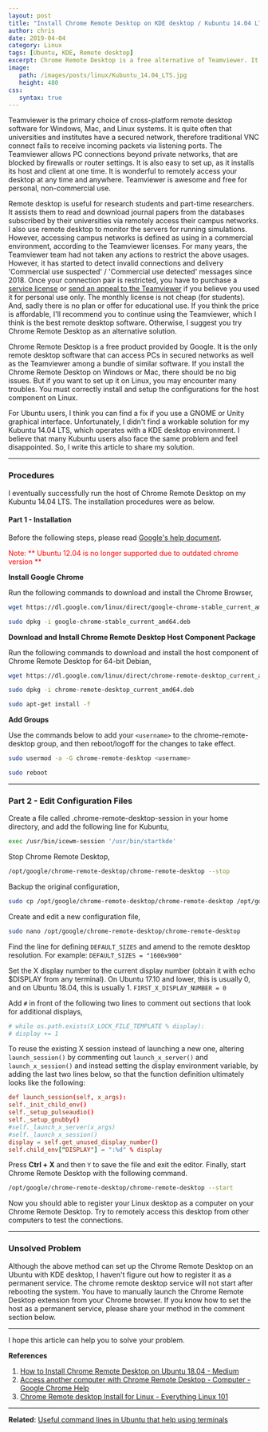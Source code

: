 ```yaml
---
layout: post
title: "Install Chrome Remote Desktop on KDE desktop / Kubuntu 14.04 LTS or higher"
author: chris
date: 2019-04-04
category: Linux
tags: [Ubuntu, KDE, Remote desktop]
excerpt: Chrome Remote Desktop is a free alternative of Teamviewer. It can access PCs in secured networks. If you want to set up it on Linux, you may encounter many troubles. You must correctly install and setup the configurations for the host component on Linux. For Kubuntu 14.04 LTS, which operates with a KDE desktop environment. I believe that many Kubuntu users also face the same problem and feel disappointed. So, I write this article to share my solution.
image: 
   path: /images/posts/linux/Kubuntu_14.04_LTS.jpg
   height: 480
css:
   syntax: true
---
```


Teamviewer is the primary choice of cross-platform remote desktop software for Windows, Mac, and Linux systems. It is quite often that universities and institutes have a secured network, therefore traditional VNC connect fails to receive incoming packets via listening ports. The Teamviewer allows PC connections beyond private networks, that are blocked by firewalls or router settings. It is also easy to set up, as it installs its host and client at one time. It is wonderful to remotely access your desktop at any time and anywhere. Teamviewer is awesome and free for personal, non-commercial use.

<!--more-->

Remote desktop is useful for research students and part-time researchers. It assists them to read and download journal papers from the databases subscribed by their universities via remotely access their campus networks. I also use remote desktop to monitor the servers for running simulations. However, accessing campus networks is defined as using in a commercial environment, according to the Teamviewer licenses. For many years, the Teamviewer team had not taken any actions to restrict the above usages. However, it has started to detect invalid connections and delivery 'Commercial use suspected' / 'Commercial use detected' messages since 2018. Once your connection pair is restricted, you have to purchase a [service license](https://bit.ly/2Ia9XIr) or [send an appeal to the Teamviewer](https://bit.ly/2WEkbtI) if you believe you used it for personal use only. The monthly license is not cheap (for students). And, sadly there is no plan or offer for educational use. If you think the price is affordable, I'll recommend you to continue using the Teamviewer, which I think is the best remote desktop software. Otherwise, I suggest you try Chrome Remote Desktop as an alternative solution.

Chrome Remote Desktop is a free product provided by Google. It is the only remote desktop software that can access PCs in secured networks as well as the Teamviewer among a bundle of similar software. If you install the Chrome Remote Desktop on Windows or Mac, there should be no big issues. But if you want to set up it on Linux, you may encounter many troubles. You must correctly install and setup the configurations for the host component on Linux.

For Ubuntu users, I think you can find a fix if you use a GNOME or Unity graphical interface. Unfortunately, I didn't find a workable solution for my Kubuntu 14.04 LTS, which operates with a KDE desktop environment. I believe that many Kubuntu users also face the same problem and feel disappointed. So, I write this article to share my solution.

* * *

### **Procedures**

I eventually successfully run the host of Chrome Remote Desktop on my Kubuntu 14.04 LTS. The installation procedures were as below.

#### Part 1 - Installation

Before the following steps, please read [Google's help document](https://support.google.com/chrome/answer/1649523).

<span style="color:red">Note: ** Ubuntu 12.04 is no longer supported due to outdated chrome version **</span>

**Install Google Chrome**

Run the following commands to download and install the Chrome Browser,

```bash
wget https://dl.google.com/linux/direct/google-chrome-stable_current_amd64.

sudo dpkg -i google-chrome-stable_current_amd64.deb
```

**Download and Install Chrome Remote Desktop Host Component Package**

Run the following commands to download and install the host component of Chrome Remote Desktop for 64-bit Debian,

```bash
wget https://dl.google.com/linux/direct/chrome-remote-desktop_current_amd64.deb

sudo dpkg -i chrome-remote-desktop_current_amd64.deb

sudo apt-get install -f
```

**Add Groups**

Use the commands below to add your `<username>` to the chrome-remote-desktop group, and then reboot/logoff for the changes to take effect.

```bash
sudo usermod -a -G chrome-remote-desktop <username>

sudo reboot
```

* * *

### Part 2 - Edit Configuration Files

Create a file called .chrome-remote-desktop-session in your home directory, and add the following line for Kubuntu,

```bash
exec /usr/bin/icewm-session '/usr/bin/startkde'
```

Stop Chrome Remote Desktop,

```bash
/opt/google/chrome-remote-desktop/chrome-remote-desktop --stop
```

Backup the original configuration,

```bash
sudo cp /opt/google/chrome-remote-desktop/chrome-remote-desktop /opt/google/chrome-remote-desktop/chrome-remote-desktop.orig
```

Create and edit a new configuration file,

```bash
sudo nano /opt/google/chrome-remote-desktop/chrome-remote-desktop
```

Find the line for defining `DEFAULT_SIZES` and amend to the remote desktop resolution. For example:
`DEFAULT_SIZES = "1600x900"`

Set the X display number to the current display number (obtain it with echo $DISPLAY from any terminal). On Ubuntu 17.10 and lower, this is usually 0, and on Ubuntu 18.04, this is usually 1.
`FIRST_X_DISPLAY_NUMBER = 0`

Add `#` in front of the following two lines to comment out sections that look for additional displays,

```conf
# while os.path.exists(X_LOCK_FILE_TEMPLATE % display):
# display += 1
```

To reuse the existing X session instead of launching a new one, altering `launch_session()` by commenting out `launch_x_server()` and `launch_x_session()` and instead setting the display environment variable, by adding the last two lines below, so that the function definition ultimately looks like the following:

```conf
def launch_session(self, x_args):
self._init_child_env()
self._setup_pulseaudio()
self._setup_gnubby()
#self._launch_x_server(x_args)
#self._launch_x_session()
display = self.get_unused_display_number()
self.child_env["DISPLAY"] = ":%d" % display
```

Press **Ctrl + X** and then `Y` to save the file and exit the editor. Finally, start Chrome Remote Desktop with the following command.

```bash
/opt/google/chrome-remote-desktop/chrome-remote-desktop --start
```

Now you should able to register your Linux desktop as a computer on your Chrome Remote Desktop. Try to remotely access this desktop from other computers to test the connections.

* * *

### Unsolved Problem

Although the above method can set up the Chrome Remote Desktop on an Ubuntu with KDE desktop, I haven't figure out how to register it as a permanent service. The chrome remote desktop service will not start after rebooting the system. You have to manually launch the Chrome Remote Desktop extension from your Chrome browser. If you know how to set the host as a permanent service, please share your method in the comment section below.

* * *

I hope this article can help you to solve your problem.

**References**

1. [How to Install Chrome Remote Desktop on Ubuntu 18.04 - Medium](https://medium.com/@vsimon/how-to-install-chrome-remote-desktop-on-ubuntu-18-04-52d99980d83e)
2. [Access another computer with Chrome Remote Desktop - Computer - Google Chrome Help](https://support.google.com/chrome/answer/1649523)
3. [Chrome Remote desktop Install for Linux - Everything Linux 101](https://www.everything-linux-101.com/how-to/remote-control/chrome-remote-desktop-install-for-linux/)

* * *

**Related**: [Useful command lines in Ubuntu that help using terminals
](/blog/linux/Useful-Ubuntu-Commands)